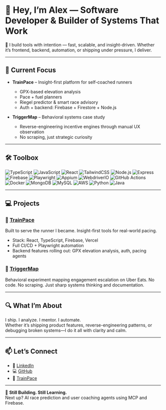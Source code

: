 # 👋 Hey, I’m Alex — Software Developer & Builder of Systems That Work

🚀 I build tools with intention — fast, scalable, and insight-driven. Whether it’s frontend, backend, automation, or shipping under pressure, I deliver.

---

## 🧠 Current Focus

- **TrainPace** – Insight-first platform for self-coached runners
  - GPX-based elevation analysis
  - Pace + fuel planners
  - Riegel predictor & smart race advisory
  - Auth + backend: Firebase + Firestore + Node.js

- **TriggerMap** – Behavioral systems case study
  - Reverse-engineering incentive engines through manual UX observation
  - No scraping, just strategic curiosity

---

## 🛠️ Toolbox

![TypeScript](https://img.shields.io/badge/-TypeScript-3178C6?logo=typescript&logoColor=white)
![JavaScript](https://img.shields.io/badge/-JavaScript-F7DF1E?logo=javascript&logoColor=black)
![React](https://img.shields.io/badge/-React-61DAFB?logo=react&logoColor=black)
![TailwindCSS](https://img.shields.io/badge/-Tailwind-38B2AC?logo=tailwind-css&logoColor=white)
![Node.js](https://img.shields.io/badge/-Node.js-339933?logo=node.js&logoColor=white)
![Express](https://img.shields.io/badge/-Express-000000?logo=express&logoColor=white)
![Firebase](https://img.shields.io/badge/-Firebase-FFCA28?logo=firebase&logoColor=black)
![Playwright](https://img.shields.io/badge/-Playwright-2EAD33?logo=playwright&logoColor=white)
![Appium](https://img.shields.io/badge/-Appium-00B2E2?logo=appium&logoColor=white)
![WebdriverIO](https://img.shields.io/badge/-WebdriverIO-EA5D5D?logo=webdriverio&logoColor=white)
![GitHub Actions](https://img.shields.io/badge/-GitHub_Actions-2088FF?logo=github-actions&logoColor=white)
![Docker](https://img.shields.io/badge/-Docker-2496ED?logo=docker&logoColor=white)
![MongoDB](https://img.shields.io/badge/-MongoDB-47A248?logo=mongodb&logoColor=white)
![MySQL](https://img.shields.io/badge/-MySQL-4479A1?logo=mysql&logoColor=white)
![AWS](https://img.shields.io/badge/-AWS-232F3E?logo=amazonaws&logoColor=white)
![Python](https://img.shields.io/badge/-Python-3776AB?logo=python&logoColor=white)
![Java](https://img.shields.io/badge/-Java-007396?logo=java&logoColor=white)

---

## 💻 Projects

### 🔧 [TrainPace](https://trainpace.com)
Built to serve the runner I became. Insight-first tools for real-world pacing.

- Stack: React, TypeScript, Firebase, Vercel
- Full CI/CD + Playwright automation
- Backend features rolling out: GPX elevation analysis, auth, pacing agents

### 🧠 [TriggerMap](https://shrub-shift-a82.notion.site/TriggerMap-UberEats-21-Days-213ec0fe600280c1bb91e4fbc1058dfb)
Behavioral experiment mapping engagement escalation on Uber Eats. No code. No scraping. Just sharp systems thinking and documentation.

---

## 🔍 What I’m About

I ship. I analyze. I mentor. I automate.  
Whether it’s shipping product features, reverse-engineering patterns, or debugging broken systems—I do it all with clarity and calm.

---

## 📫 Let’s Connect

- 🧠 [LinkedIn](https://linkedin.com/in/aleexwong)
- 💻 [GitHub](https://github.com/aleexwong)
- 🏃 [TrainPace](https://trainpace.com)

---

🧵 **Still Building. Still Learning.**  
Next up? AI race prediction and user coaching agents using MCP and Firebase.

